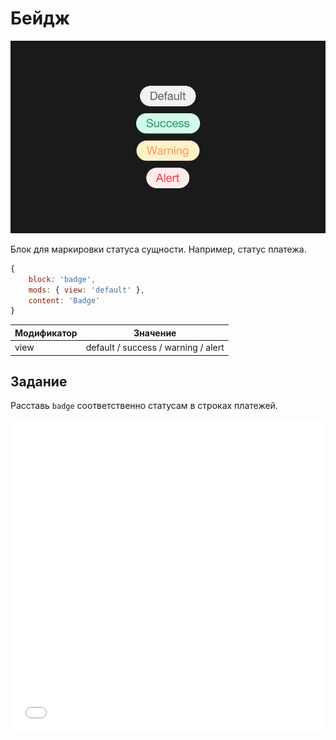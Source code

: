 # Бейдж

![Бейдж](_images/badge.png)

Блок для маркировки статуса сущности. Например, статус платежа.

```js
{
	block: 'badge',
	mods: { view: 'default' },
	content: 'Badge'
}
```

| Модификатор | Значение                            |
|-------------|-------------------------------------|
| view        | default / success / warning / alert |

## Задание

Расставь `badge` соответственно статусам в строках платежей.

<iframe height='500' scrolling='no' title='badge' src='//codepen.io/whitepapertools/embed/cfc6b56114a7d5664d69c12f693227da/?height=500&theme-id=0&default-tab=js,result&embed-version=2&editable=true' frameborder='no' allowtransparency='true' allowfullscreen='true' style='width: 100%;'>See the Pen <a href='https://codepen.io/whitepapertools/pen/cfc6b56114a7d5664d69c12f693227da/'>badge</a> by whitepaper (<a href='https://codepen.io/whitepapertools'>@whitepapertools</a>) on <a href='https://codepen.io'>CodePen</a>.
</iframe>
